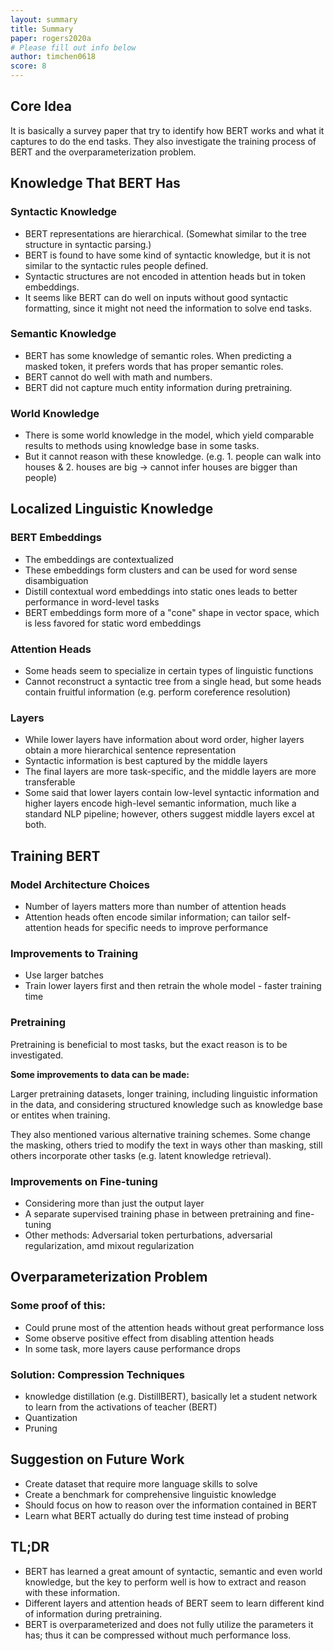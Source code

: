 ```yaml
---
layout: summary
title: Summary
paper: rogers2020a
# Please fill out info below
author: timchen0618
score: 8
---
```

## Core Idea
It is basically a survey paper that try to identify how BERT works and what it captures to do the end tasks. They also investigate the training process of BERT and the overparameterization problem. 

## Knowledge That BERT Has
### Syntactic Knowledge
- BERT representations are hierarchical. (Somewhat similar to the tree structure in syntactic parsing.)
- BERT is found to have some kind of syntactic knowledge, but it is not similar to the syntactic rules people defined. 
- Syntactic structures are not encoded in attention heads but in token embeddings.
- It seems like BERT can do well on inputs without good syntactic formatting, since it might not need the information to solve end tasks.

### Semantic Knowledge
- BERT has some knowledge of semantic roles. When predicting a masked token, it prefers words that has proper semantic roles.
- BERT cannot do well with math and numbers.
- BERT did not capture much entity information during pretraining.

### World Knowledge
- There is some world knowledge in the model, which yield comparable results to methods using knowledge base in some tasks.
- But it cannot reason with these knowledge.
(e.g. 1. people can walk into houses & 2. houses are big -> cannot infer houses are bigger than people)


## Localized Linguistic Knowledge 
### BERT Embeddings
- The embeddings are contextualized
- These embeddings form clusters and can be used for word sense disambiguation
- Distill contextual word embeddings into static ones leads to better performance in word-level tasks
- BERT embeddings form more of a "cone" shape in vector space, which is less favored for static word embeddings

### Attention Heads
- Some heads seem to specialize in certain types of linguistic functions
- Cannot reconstruct a syntactic tree from a single head, but some heads contain fruitful information (e.g. perform coreference resolution)

### Layers
- While lower layers have information about word order, higher layers obtain a more hierarchical sentence representation
- Syntactic information is best captured by the middle layers
- The final layers are more task-specific, and the middle layers are more transferable
- Some said that lower layers contain low-level syntactic information and higher layers encode high-level semantic information, much like a standard NLP pipeline; however, others suggest middle layers excel at both.

## Training BERT
### Model Architecture Choices
- Number of layers matters more than number of attention heads
- Attention heads often encode similar information; can tailor self-attention heads for specific needs to improve performance

### Improvements to Training 
- Use larger batches
- Train lower layers first and then retrain the whole model - faster training time

### Pretraining
Pretraining is beneficial to most tasks, but the exact reason is to be investigated. 

**Some improvements to data can be made:**

Larger pretraining datasets, longer training, including linguistic information in the data, and considering structured knowledge such as knowledge base or entites when training.


They also mentioned various alternative training schemes. Some change the masking, others tried to modify the text in ways other than masking, still others incorporate other tasks (e.g. latent knowledge retrieval).


### Improvements on Fine-tuning
- Considering more than just the output layer
- A separate supervised training phase in between pretraining and fine-tuning
- Other methods: Adversarial token perturbations, adversarial regularization, amd mixout regularization

## Overparameterization Problem

### Some proof of this:
- Could prune most of the attention heads without great performance loss
- Some observe positive effect from disabling attention heads
- In some task, more layers cause performance drops

### Solution: Compression Techniques
- knowledge distillation (e.g. DistillBERT), basically let a student network to learn from the activations of teacher (BERT)
- Quantization
- Pruning

## Suggestion on Future Work
- Create dataset that require more language skills to solve 
- Create a benchmark for comprehensive linguistic knowledge
- Should focus on how to reason over the information contained in BERT
- Learn what BERT actually do during test time instead of probing

## TL;DR
- BERT has learned a great amount of syntactic, semantic and even world knowledge, but the key to perform well is how to extract and reason with these information. 
- Different layers and attention heads of BERT seem to learn different kind of information during pretraining.
- BERT is overparameterized and does not fully utilize the parameters it has; thus it can be compressed without much performance loss. 
